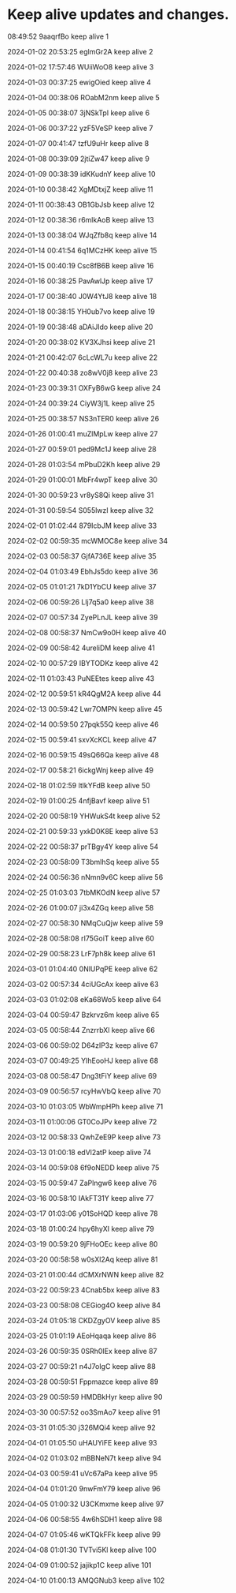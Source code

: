 # Keep alive updates and changes.

08:49:52 9aaqrfBo  keep alive 1

2024-01-02 20:53:25 eglmGr2A  keep alive 2

2024-01-02 17:57:46 WUiiWoO8  keep alive 3

2024-01-03 00:37:25 ewigOied  keep alive 4

2024-01-04 00:38:06 ROabM2nm  keep alive 5

2024-01-05 00:38:07 3jNSkTpI  keep alive 6

2024-01-06 00:37:22 yzF5VeSP  keep alive 7

2024-01-07 00:41:47 tzfU9uHr  keep alive 8

2024-01-08 00:39:09 2jtiZw47  keep alive 9

2024-01-09 00:38:39 idKKudnY  keep alive 10

2024-01-10 00:38:42 XgMDtxjZ  keep alive 11

2024-01-11 00:38:43 OB1GbJsb  keep alive 12

2024-01-12 00:38:36 r6mlkAoB  keep alive 13

2024-01-13 00:38:04 WJqZfb8q  keep alive 14


2024-01-14 00:41:54 6q1MCzHK  keep alive 15

2024-01-15 00:40:19 Csc8fB6B  keep alive 16

2024-01-16 00:38:25 PavAwlJp  keep alive 17

2024-01-17 00:38:40 J0W4YtJ8  keep alive 18

2024-01-18 00:38:15 YH0ub7vo  keep alive 19

2024-01-19 00:38:48 aDAiJldo  keep alive 20

2024-01-20 00:38:02 KV3XJhsi  keep alive 21

2024-01-21 00:42:07 6cLcWL7u  keep alive 22

2024-01-22 00:40:38 zo8wV0j8  keep alive 23

2024-01-23 00:39:31 OXFyB6wG  keep alive 24

2024-01-24 00:39:24 CiyW3j1L  keep alive 25

2024-01-25 00:38:57 NS3nTER0  keep alive 26





2024-01-26 01:00:41 muZlMpLw  keep alive 27

2024-01-27 00:59:01 ped9Mc1J  keep alive 28

2024-01-28 01:03:54 mPbuD2Kh  keep alive 29

2024-01-29 01:00:01 MbFr4wpT  keep alive 30

2024-01-30 00:59:23 vr8yS8Qi  keep alive 31

2024-01-31 00:59:54 S055lwzI  keep alive 32

2024-02-01 01:02:44 879IcbJM  keep alive 33

2024-02-02 00:59:35 mcWMOC8e  keep alive 34

2024-02-03 00:58:37 GjfA736E  keep alive 35

2024-02-04 01:03:49 EbhJs5do  keep alive 36

2024-02-05 01:01:21 7kD1YbCU  keep alive 37

2024-02-06 00:59:26 Llj7q5a0  keep alive 38

2024-02-07 00:57:34 ZyePLnJL  keep alive 39

2024-02-08 00:58:37 NmCw9o0H  keep alive 40

2024-02-09 00:58:42 4ureliDM  keep alive 41

2024-02-10 00:57:29 IBYTODKz  keep alive 42

2024-02-11 01:03:43 PuNEEtes  keep alive 43

2024-02-12 00:59:51 kR4QgM2A  keep alive 44

2024-02-13 00:59:42 Lwr7OMPN  keep alive 45

2024-02-14 00:59:50 27pqk55Q  keep alive 46

2024-02-15 00:59:41 sxvXcKCL  keep alive 47

2024-02-16 00:59:15 49sQ66Qa  keep alive 48

2024-02-17 00:58:21 6ickgWnj  keep alive 49

2024-02-18 01:02:59 ltlkYFdB  keep alive 50

2024-02-19 01:00:25 4nfjBavf  keep alive 51

2024-02-20 00:58:19 YHWukS4t  keep alive 52

2024-02-21 00:59:33 yxkD0K8E  keep alive 53

2024-02-22 00:58:37 prTBgy4Y  keep alive 54

2024-02-23 00:58:09 T3bmlhSq  keep alive 55

2024-02-24 00:56:36 nNmn9v6C  keep alive 56

2024-02-25 01:03:03 7tbMKOdN  keep alive 57

2024-02-26 01:00:07 ji3x4ZGq  keep alive 58

2024-02-27 00:58:30 NMqCuQjw  keep alive 59

2024-02-28 00:58:08 rI75GoiT  keep alive 60

2024-02-29 00:58:23 LrF7ph8k  keep alive 61

2024-03-01 01:04:40 0NlUPqPE  keep alive 62

2024-03-02 00:57:34 4ciUGcAx  keep alive 63

2024-03-03 01:02:08 eKa68Wo5  keep alive 64

2024-03-04 00:59:47 Bzkrvz6m  keep alive 65

2024-03-05 00:58:44 ZnzrrbXl  keep alive 66

2024-03-06 00:59:02 D64zIP3z  keep alive 67

2024-03-07 00:49:25 YIhEooHJ  keep alive 68

2024-03-08 00:58:47 Dng3tFiY  keep alive 69

2024-03-09 00:56:57 rcyHwVbQ  keep alive 70

2024-03-10 01:03:05 WbWmpHPh  keep alive 71

2024-03-11 01:00:06 GT0CoJPv  keep alive 72

2024-03-12 00:58:33 QwhZeE9P  keep alive 73

2024-03-13 01:00:18 edVl2atP  keep alive 74

2024-03-14 00:59:08 6f9oNEDD  keep alive 75

2024-03-15 00:59:47 ZaPlngw6  keep alive 76

2024-03-16 00:58:10 IAkFT31Y  keep alive 77

2024-03-17 01:03:06 y01SoHQD  keep alive 78

2024-03-18 01:00:24 hpy6hyXI  keep alive 79

2024-03-19 00:59:20 9jFHoOEc  keep alive 80

2024-03-20 00:58:58 w0sXl2Aq  keep alive 81

2024-03-21 01:00:44 dCMXrNWN  keep alive 82

2024-03-22 00:59:23 4Cnab5bx  keep alive 83

2024-03-23 00:58:08 CEGiog4O  keep alive 84

2024-03-24 01:05:18 CKDZgyOV  keep alive 85

2024-03-25 01:01:19 AEoHqaqa  keep alive 86

2024-03-26 00:59:35 0SRh0IEx  keep alive 87

2024-03-27 00:59:21 n4J7oIgC  keep alive 88

2024-03-28 00:59:51 Fppmazce  keep alive 89

2024-03-29 00:59:59 HMDBkHyr  keep alive 90

2024-03-30 00:57:52 oo3SmAo7  keep alive 91

2024-03-31 01:05:30 j326MQi4  keep alive 92

2024-04-01 01:05:50 uHAUYiFE  keep alive 93

2024-04-02 01:03:02 mBBNeN7t  keep alive 94

2024-04-03 00:59:41 uVc67aPa  keep alive 95

2024-04-04 01:01:20 9nwFmY79  keep alive 96

2024-04-05 01:00:32 U3CKmxme  keep alive 97

2024-04-06 00:58:55 4w6hSDH1  keep alive 98

2024-04-07 01:05:46 wKTQkFFk  keep alive 99

2024-04-08 01:01:30 TVTvi5Kl  keep alive 100

2024-04-09 01:00:52 jajikp1C  keep alive 101

2024-04-10 01:00:13 AMQGNub3  keep alive 102
